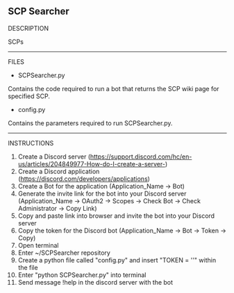SCP Searcher
-------------------
DESCRIPTION

SCPs 

-------------------
FILES

- SCPSearcher.py

Contains the code required to run a bot that returns the SCP wiki page for specified SCP.

- config.py

Contains the parameters required to run SCPSearcher.py.

-------------------
INSTRUCTIONS

1. Create a Discord server (https://support.discord.com/hc/en-us/articles/204849977-How-do-I-create-a-server-)
2. Create a Discord application (https://discord.com/developers/applications)
3. Create a Bot for the application (Application_Name -> Bot)
4. Generate the invite link for the bot into your Discord server (Application_Name -> OAuth2 -> Scopes -> Check Bot -> Check Administrator -> Copy Link)
5. Copy and paste link into browser and invite the bot into your Discord server
6. Copy the token for the Discord bot (Application_Name -> Bot -> Token -> Copy)
7. Open terminal
8. Enter ~/SCPSearcher repository
9. Create a python file called "config.py" and insert "TOKEN = '<Discord Bot Token>'" within the file
10. Enter "python SCPSearcher.py" into terminal
11. Send message !help in the discord server with the bot
